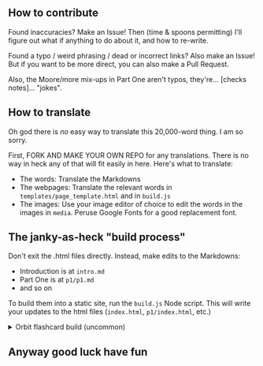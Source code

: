 ## How to contribute

Found inaccuracies? Make an Issue! Then (time & spoons permitting) I'll figure out what if anything to do about it, and how to re-write.

Found a typo / weird phrasing / dead or incorrect links? Also make an Issue! But if you want to be more direct, you can also make a Pull Request.

Also, the Moore/more mix-ups in Part One aren't typos, they're... [checks notes]... "jokes".

## How to translate

Oh god there is *no* easy way to translate this 20,000-word thing. I am so sorry.

First, FORK AND MAKE YOUR OWN REPO for any translations. There is no way in heck any of that will fit easily in here. Here's what to translate:

* The words: Translate the Markdowns
* The webpages: Translate the relevant words in `templates/page_template.html` and in `build.js`
* The images: Use your image editor of choice to edit the words in the images in `media`. Peruse Google Fonts for a good replacement font.

## The janky-as-heck "build process"

Don't exit the .html files directly. Instead, make edits to the Markdowns:

* Introduction is at `intro.md`
* Part One is at `p1/p1.md`
* and so on

To build them into a static site, run the `build.js` Node script. This will write your updates to the html files (`index.html`, `p1/index.html`, etc.)

<details>
<summary>Orbit flashcard build (uncommon)</summary>
(There's also another build script in `anki/all-orbits-to-anki.js` that converts all the Orbit flashcards in the above markdowns into .txt files that you can then import into Anki. You, dear contributor, probably won't personally need this.)
</details>

## Anyway good luck have fun